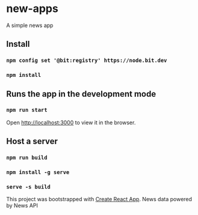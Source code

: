 # new-apps
A simple news app

## Install
### `npm config set '@bit:registry' https://node.bit.dev`
### `npm install`

## Runs the app in the development mode
### `npm run start`
Open [http://localhost:3000](http://localhost:3000) to view it in the browser.

## Host a server
### `npm run build`
### `npm install -g serve`
### `serve -s build`

This project was bootstrapped with [Create React App](https://github.com/facebook/create-react-app).
News data powered by News API